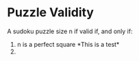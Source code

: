 # Puzzle Validity

A sudoku puzzle size n if valid if, and only if:

1. n is a perfect square \*This is a test\*
2.



